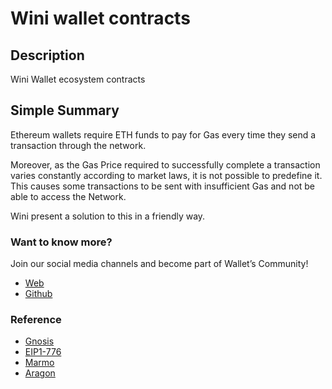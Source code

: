 # Wini wallet contracts

## Description
Wini Wallet ecosystem contracts

## Simple Summary
Ethereum wallets require ETH funds to pay for Gas every time they send a transaction through the network.

Moreover, as the Gas Price required to successfully complete a transaction varies constantly according to market laws, it is not possible to predefine it. This causes some transactions to be sent with insufficient Gas and not be able to access the Network.

Wini present a solution to this in a friendly way.

### Want to know more?
Join our social media channels and become part of Wallet’s Community!

* [Web](https://www.winiwallet.io)
* [Github](https://github.com/treelab)

### Reference

* [Gnosis](https://github.com/gnosis)
* [EIP1-776](https://github.com/ethereum/EIPs/issues/1776)
* [Marmo](https://github.com/ripio/marmo-contracts)
* [Aragon](https://github.com/aragon/prototypes)
